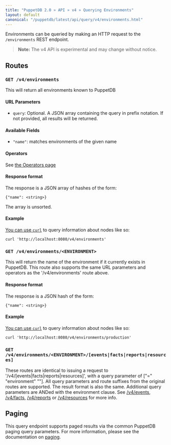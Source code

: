 ```yaml
---
title: "PuppetDB 2.0 » API » v4 » Querying Environments"
layout: default
canonical: "/puppetdb/latest/api/query/v4/environments.html"
---
```


[curl]: ../curl.html#using-curl-from-localhost-non-sslhttp
[paging]: ./paging.html

Environments can be queried by making an HTTP request to the `/environments` REST
endpoint.

> **Note:** The v4 API is experimental and may change without notice.

## Routes

### `GET /v4/environments`

This will return all environments known to PuppetDB

#### URL Parameters

* `query`: Optional. A JSON array containing the query in prefix notation. If
  not provided, all results will be returned.

#### Available Fields

* `"name"`: matches environments of the given name

#### Operators

See [the Operators page](./operators.html)

#### Response format

The response is a JSON array of hashes of the form:

    {"name": <string>}

The array is unsorted.

#### Example

[You can use `curl`][curl] to query information about nodes like so:

    curl 'http://localhost:8080/v4/environments'

### `GET /v4/environments/<ENVIRONMENT>`

This will return the name of the environment if it currently exists in PuppetDB. This route also supports the same URL parameters and operators as the '/v4/environments' route above.

#### Response format

The response is a JSON hash of the form:

    {"name": <string>}

#### Example

[You can use `curl`][curl] to query information about nodes like so:

    curl 'http://localhost:8080/v4/environments/production'

### `GET /v4/environments/<ENVIRONMENT>/[events|facts|reports|resources]`

These routes are identical to issuing a request to
'/v4/[events|facts|reports|resources]', with a query parameter of
["=" "environment" "<ENVIRONMENT>"]. All query parameters and route
suffixes from the original routes are supported. The result format is also
the same. Additional query parameters are ANDed with the environment
clause. See [/v4/events](./events.html), [/v4/facts](./facts.html),
[/v4/reports](./reports.html) or [/v4/resources](./resources.html) for
more info.

## Paging

This query endpoint supports paged results via the common PuppetDB paging
query parameters.  For more information, please see the documentation
on [paging][paging].
